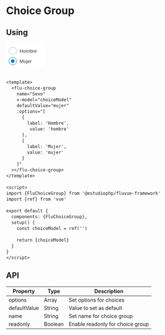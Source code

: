 # Choice Group

## Using

![](../../assets/ChoiceGroupScreenshot.png)

```vue

<template>
  <flu-choice-group
    name="Sexo"
    v-model="choiceModel"
    defaultValue="mujer"
    :options="[
      {
        label: 'Hombre',
         value: 'hombre'
      },
      {
        label: 'Mujer',
        value: 'mujer'
      }
    ]"
  ></flu-choice-group>
</template>

<script>
import {FluChoiceGroup} from '@estudiophp/fluvue-framework'
import {ref} from 'vue'

export default {
  components: {FluChoiceGroup},
  setup() {
    const choiceModel = ref('')
    
    return {choiceModel}
  }
}
</script>
```

## API

| Property | Type | Description |
| --- | --- | --- |
| options | Array | Set options for choices |
| defaultValue | String | Value to set as default |
| name | String | Set name for choice group |
| readonly | Boolean | Enable readonly for choice group |
